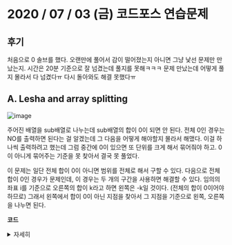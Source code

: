 # 2020 / 07 / 03 (금) 코드포스 연습문제

## 후기

처음으로 0 솔브를 했다. 오랜만에 풀어서 감이 떨어졌는지 아니면 그냥 낯선 문제만 만났는지. 시간은 20분 기준으로 잘 넘겼는데 풀지를 못해ㅋㅋㅋ 문제 만났는데 어떻게 풀지 몰라서 다 넘겼다ㅠ 다시 돌아와도 해결 못했다ㅠ

## A. Lesha and array splitting

![image](https://user-images.githubusercontent.com/50068946/86440868-330be780-bd46-11ea-9308-3b329f42033b.png)

주어진 배열을 sub배열로 나누는데 sub배열의 합이 0이 되면 안 된다. 전체 0인 경우는 NO를 출력하면 된다는 걸 알겠는데 그 다음을 어떻게 해야할지 몰라서 해맸다. 이걸 하나씩 출력하려고 했는데 그럼 중간에 0이 있으면 또 단위를 크게 해서 묶어줘야 하고. 0이 아니게 묶어주는 기준을 못 찾아서 결국 못 풀었다. 


이 문제는 일단 전체 합이 0이 아니면 범위를 전체로 해서 구할 수 있다. 다음으로 전체 합이 0인 경우가 문제인데, 이 경우는 두 개의 구간을 사용하면 해결할 수 있다. 임의의 좌표 i를 기준으로 오른쪽의 합이 k라고 하면 왼쪽은 -k일 것이다. (전체의 합이 0이어야 하므로) 그래서 왼쪽에서 합이 0이 아닌 지점을 찾아서 그 지점을 기준으로 왼쪽, 오른쪽을 나누면 된다.

**코드**

<details>
    <summary>자세히</summary>

[내 코드](https://github.com/mimseong/CodeforcePractice/blob/master/Practice22_200703/A_Lesha_and_array_splitting.cpp)


북님 코드

```
#include <iostream>
#include <algorithm>
#include <vector>
#include <string>
#include <functional>
#include <string>
#include <queue>
#include <stack>
#include <set>
#include <map>
#define xx first
#define yy second
 
using namespace std;
using i64 = long long;
using ii = pair<int, int>;
using ii64 = pair<i64, i64>;
 
int main() {
    int n;
    scanf("%d", &n);

    vector<int> psum(n + 1);

    for (int i = 1; i <= n; i++)
    {
        scanf("%d", &psum[i]);
        psum[i] += psum[i-1];
    }

    if (psum[n] != 0)
    {
        printf("YES\n1\n1 %d", n);
        return 0;
    }

    for (int i = 1; i <= n; i++)
    {
        if (psum[i] != 0)
        {
            printf("YES\n2\n%d %d\n%d %d\n", 1, i, i+1, n);
            return 0;
        }
    }
    
    printf("NO\n");
    return 0;
}

```

오! 합을 구하는 부분을 부분합으로 미리 계산해놨다. 생각해보니 기존 배열이 필요 없었네. psum[n]이 전체 합이 될 거거라 psum[n]이 0이 아니면 전체를 답으로 삼고 아니라면 배열 전체를 다 확인하면서 psum 배열이 0이 아닌 값을 찾는다. 찾지 못한다면 이 때는 배열이 전부 0일 때 이므로 NO를 출력한다. 



</details>
